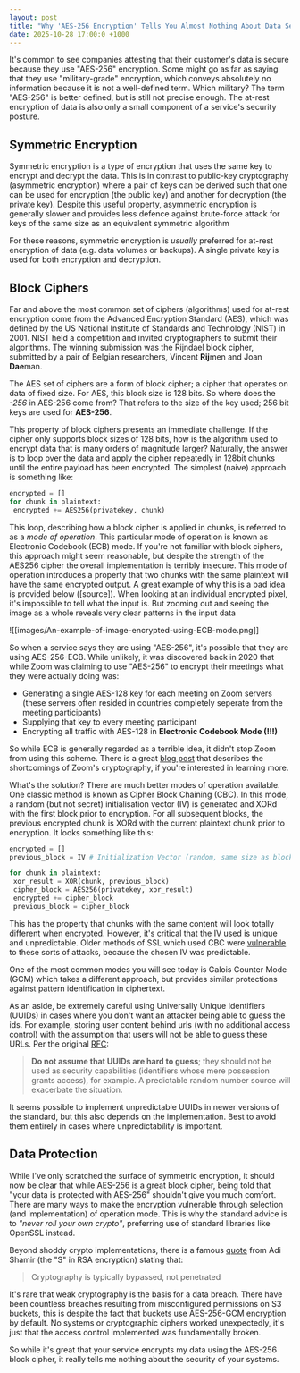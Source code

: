 ```yaml
---
layout: post
title: "Why 'AES-256 Encryption' Tells You Almost Nothing About Data Security"
date: 2025-10-28 17:00:0 +1000
---
```


It's common to see companies attesting that their customer's data is secure because they use "AES-256" encryption. Some might go as far as saying that they use "military-grade" encryption, which conveys absolutely no information because it is not a well-defined term. Which military? The term "AES-256" is better defined, but is still not precise enough. The at-rest encryption of data is also only a small component of a service's security posture.

## Symmetric Encryption

Symmetric encryption is a type of encryption that uses the same key to encrypt and decrypt the data. This is in contrast to public-key cryptography (asymmetric encryption) where a pair of keys can be derived such that one can be used for encryption (the public key) and another for decryption (the private key). Despite this useful property, asymmetric encryption is generally slower and provides less defence against brute-force attack for keys of the same size as an equivalent symmetric algorithm

For these reasons, symmetric encryption is _usually_ preferred for at-rest encryption of data (e.g. data volumes or backups). A single private key is used for both encryption and decryption.

## Block Ciphers

Far and above the most common set of ciphers (algorithms) used for at-rest encryption come from the Advanced Encryption Standard (AES), which was defined by the US National Institute of Standards and Technology (NIST) in 2001. NIST held a competition and invited cryptographers to submit their algorithms. The winning submission was the Rijndael block cipher, submitted by a pair of Belgian researchers, Vincent **Rij**men and Joan **Dae**man.

The AES set of ciphers are a form of block cipher; a cipher that operates on data of fixed size. For AES, this block size is 128 bits. So where does the _-256_ in AES-256 come from? That refers to the size of the key used; 256 bit keys are used for **AES-256**.

This property of block ciphers presents an immediate challenge. If the cipher only supports block sizes of 128 bits, how is the algorithm used to encrypt data that is many orders of magnitude larger? Naturally, the answer is to loop over the data and apply the cipher repeatedly in 128bit chunks until the entire payload has been encrypted. The simplest (naive) approach is something like:

```python
encrypted = []
for chunk in plaintext:
 encrypted += AES256(privatekey, chunk)
```

This loop, describing how a block cipher is applied in chunks, is referred to as a _mode of operation_. This particular mode of operation is known as Electronic Codebook (ECB) mode. If you're not familiar with block ciphers, this approach might seem reasonable, but despite the strength of the AES256 cipher the overall implementation is terribly insecure. This mode of operation introduces a property that two chunks with the same plaintext will have the same encrypted output. A great example of why this is a bad idea is provided below ([source]). When looking at an individual encrypted pixel, it's impossible to tell what the input is. But zooming out and seeing the image as a whole reveals very clear patterns in the input data

![[images/An-example-of-image-encrypted-using-ECB-mode.png]]

So when a service says they are using "AES-256", it's possible that they are using AES-256-ECB. While unlikely, it was discovered back in 2020 that while Zoom was claiming to use "AES-256" to encrypt their meetings what they were actually doing was:

- Generating a single AES-128 key for each meeting on Zoom servers (these servers often resided in countries completely seperate from the meeting participants)
- Supplying that key to every meeting participant
- Encrypting all traffic with AES-128 in **Electronic Codebook Mode (!!!)**

So while ECB is generally regarded as a terrible idea, it didn't stop Zoom from using this scheme. There is a great [blog post](https://citizenlab.ca/2020/04/move-fast-roll-your-own-crypto-a-quick-look-at-the-confidentiality-of-zoom-meetings/) that describes the shortcomings of Zoom's cryptography, if you're interested in learning more.

What's the solution? There are much better modes of operation available. One classic method is known as Cipher Block Chaining (CBC). In this mode, a random (but not secret) initialisation vector (IV) is generated and XORd with the first block prior to encryption. For all subsequent blocks, the previous encrypted chunk is XORd with the current plaintext chunk prior to encryption. It looks something like this:

```python
encrypted = []
previous_block = IV # Initialization Vector (random, same size as block)

for chunk in plaintext:
 xor_result = XOR(chunk, previous_block)
 cipher_block = AES256(privatekey, xor_result)
 encrypted += cipher_block
 previous_block = cipher_block
```

This has the property that chunks with the same content will look totally different when encrypted. However, it's critical that the IV used is unique and unpredictable. Older methods of SSL which used CBC were [vulnerable](https://openssl-library.org/files/tls-cbc.txt) to these sorts of attacks, because the chosen IV was predictable.

One of the most common modes you will see today is Galois Counter Mode (GCM) which takes a different approach, but provides similar protections against pattern identification in ciphertext.

As an aside, be extremely careful using Universally Unique Identifiers (UUIDs) in cases where you don't want an attacker being able to guess the ids. For example, storing user content behind urls (with no additional access control) with the assumption that users will not be able to guess these URLs. Per the original [RFC]():

> **Do not assume that UUIDs are hard to guess**; they should not be used
> as security capabilities (identifiers whose mere possession grants
> access), for example. A predictable random number source will
> exacerbate the situation.

It seems possible to implement unpredictable UUIDs in newer versions of the standard, but this also depends on the implementation. Best to avoid them entirely in cases where unpredictability is important.

## Data Protection

While I've only scratched the surface of symmetric encryption, it should now be clear that while AES-256 is a great block cipher, being told that "your data is protected with AES-256" shouldn't give you much comfort. There are many ways to make the encryption vulnerable through selection (and implementation) of operation mode. This is why the standard advice is to _"never roll your own crypto"_, preferring use of standard libraries like OpenSSL instead.

Beyond shoddy crypto implementations, there is a famous [quote](https://amturing.acm.org/vp/shamir_2327856.cfm) from Adi Shamir (the "S" in RSA encryption) stating that:

> Cryptography is typically bypassed, not penetrated

It's rare that weak cryptography is the basis for a data breach. There have been countless breaches resulting from misconfigured permissions on S3 buckets, this is despite the fact that buckets use AES-256-GCM encryption by default. No systems or cryptographic ciphers worked unexpectedly, it's just that the access control implemented was fundamentally broken.

So while it's great that your service encrypts my data using the AES-256 block cipher, it really tells me nothing about the security of your systems.

